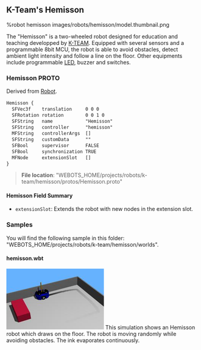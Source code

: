 ## K-Team's Hemisson

%robot hemisson images/robots/hemisson/model.thumbnail.png

The "Hemisson" is a two-wheeled robot designed for education and teaching developped by [K-TEAM](https://www.k-team.com/mobile-robotics-products/old-products/hemisson).
Equipped with several sensors and a programmable 8bit MCU, the robot is able to avoid obstacles, detect ambient light intensity and follow a line on the floor.
Other equipments include programmable [LED](../reference/led.md), buzzer and switches.

### Hemisson PROTO

Derived from [Robot](../reference/robot.md).

```
Hemisson {
  SFVec3f    translation     0 0 0
  SFRotation rotation        0 0 1 0
  SFString   name            "Hemisson"
  SFString   controller      "hemisson"
  MFString   controllerArgs  []
  SFString   customData      ""
  SFBool     supervisor      FALSE
  SFBool     synchronization TRUE
  MFNode     extensionSlot   []
}
```

> **File location**: "WEBOTS\_HOME/projects/robots/k-team/hemisson/protos/Hemisson.proto"

#### Hemisson Field Summary

- `extensionSlot`: Extends the robot with new nodes in the extension slot.

### Samples

You will find the following sample in this folder: "WEBOTS\_HOME/projects/robots/k-team/hemisson/worlds".

#### hemisson.wbt

![hemisson.wbt.png](images/robots/hemisson/hemisson.wbt.thumbnail.jpg) This simulation shows an Hemisson robot which draws on the floor.
The robot is moving randomly while avoiding obstacles.
The ink evaporates continuously.
